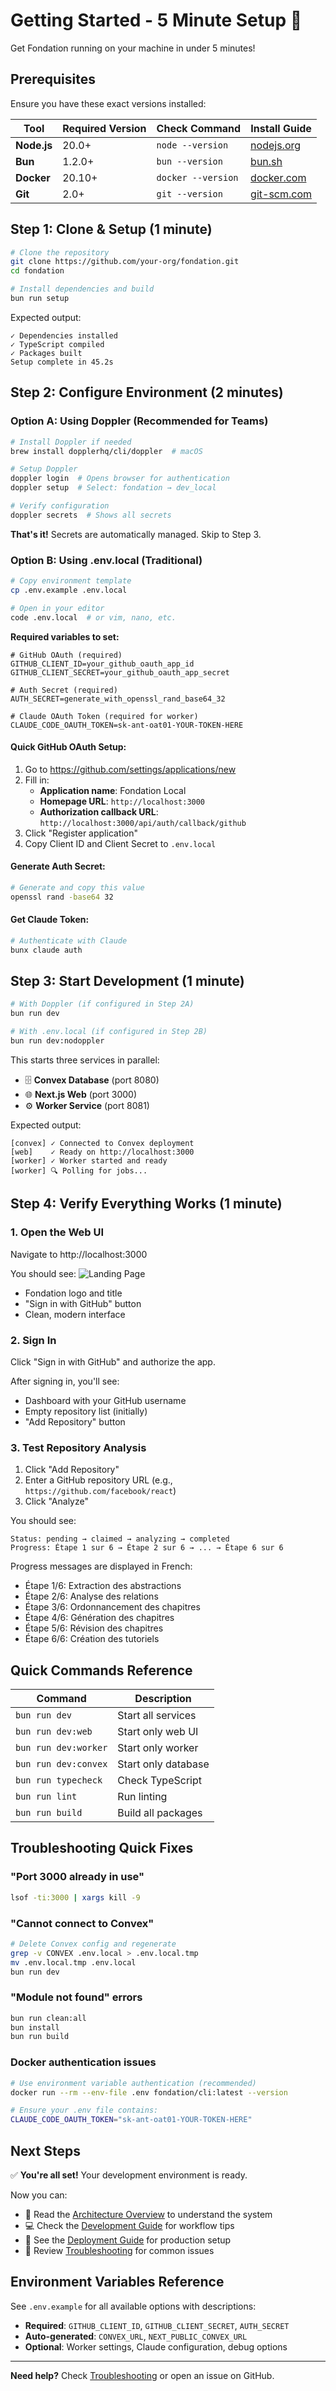 # Getting Started - 5 Minute Setup 🚀

Get Fondation running on your machine in under 5 minutes!

## Prerequisites

Ensure you have these exact versions installed:

| Tool | Required Version | Check Command | Install Guide |
|------|-----------------|---------------|---------------|
| **Node.js** | 20.0+ | `node --version` | [nodejs.org](https://nodejs.org/) |
| **Bun** | 1.2.0+ | `bun --version` | [bun.sh](https://bun.sh/) |
| **Docker** | 20.10+ | `docker --version` | [docker.com](https://docker.com/) |
| **Git** | 2.0+ | `git --version` | [git-scm.com](https://git-scm.com/) |

## Step 1: Clone & Setup (1 minute)

```bash
# Clone the repository
git clone https://github.com/your-org/fondation.git
cd fondation

# Install dependencies and build
bun run setup
```

Expected output:
```
✓ Dependencies installed
✓ TypeScript compiled
✓ Packages built
Setup complete in 45.2s
```

## Step 2: Configure Environment (2 minutes)

### Option A: Using Doppler (Recommended for Teams)

```bash
# Install Doppler if needed
brew install dopplerhq/cli/doppler  # macOS

# Setup Doppler
doppler login  # Opens browser for authentication
doppler setup  # Select: fondation → dev_local

# Verify configuration
doppler secrets  # Shows all secrets
```

**That's it!** Secrets are automatically managed. Skip to Step 3.

### Option B: Using .env.local (Traditional)

```bash
# Copy environment template
cp .env.example .env.local

# Open in your editor
code .env.local  # or vim, nano, etc.
```

**Required variables to set:**

```env
# GitHub OAuth (required)
GITHUB_CLIENT_ID=your_github_oauth_app_id
GITHUB_CLIENT_SECRET=your_github_oauth_app_secret

# Auth Secret (required)
AUTH_SECRET=generate_with_openssl_rand_base64_32

# Claude OAuth Token (required for worker)
CLAUDE_CODE_OAUTH_TOKEN=sk-ant-oat01-YOUR-TOKEN-HERE
```

#### Quick GitHub OAuth Setup:
1. Go to https://github.com/settings/applications/new
2. Fill in:
   - **Application name**: Fondation Local
   - **Homepage URL**: `http://localhost:3000`
   - **Authorization callback URL**: `http://localhost:3000/api/auth/callback/github`
3. Click "Register application"
4. Copy Client ID and Client Secret to `.env.local`

#### Generate Auth Secret:
```bash
# Generate and copy this value
openssl rand -base64 32
```

#### Get Claude Token:
```bash
# Authenticate with Claude
bunx claude auth
```

## Step 3: Start Development (1 minute)

```bash
# With Doppler (if configured in Step 2A)
bun run dev

# With .env.local (if configured in Step 2B)
bun run dev:nodoppler
```

This starts three services in parallel:
- 🗄️ **Convex Database** (port 8080)
- 🌐 **Next.js Web** (port 3000)
- ⚙️ **Worker Service** (port 8081)

Expected output:
```
[convex] ✓ Connected to Convex deployment
[web]    ✓ Ready on http://localhost:3000
[worker] ✓ Worker started and ready
[worker] 🔍 Polling for jobs...
```

## Step 4: Verify Everything Works (1 minute)

### 1. Open the Web UI
Navigate to http://localhost:3000

You should see:
![Landing Page](https://placeholder.com/landing-page.png)
- Fondation logo and title
- "Sign in with GitHub" button
- Clean, modern interface

### 2. Sign In
Click "Sign in with GitHub" and authorize the app.

After signing in, you'll see:
- Dashboard with your GitHub username
- Empty repository list (initially)
- "Add Repository" button

### 3. Test Repository Analysis
1. Click "Add Repository"
2. Enter a GitHub repository URL (e.g., `https://github.com/facebook/react`)
3. Click "Analyze"

You should see:
```
Status: pending → claimed → analyzing → completed
Progress: Étape 1 sur 6 → Étape 2 sur 6 → ... → Étape 6 sur 6
```

Progress messages are displayed in French:
- Étape 1/6: Extraction des abstractions
- Étape 2/6: Analyse des relations
- Étape 3/6: Ordonnancement des chapitres
- Étape 4/6: Génération des chapitres
- Étape 5/6: Révision des chapitres
- Étape 6/6: Création des tutoriels

## Quick Commands Reference

| Command | Description |
|---------|-------------|
| `bun run dev` | Start all services |
| `bun run dev:web` | Start only web UI |
| `bun run dev:worker` | Start only worker |
| `bun run dev:convex` | Start only database |
| `bun run typecheck` | Check TypeScript |
| `bun run lint` | Run linting |
| `bun run build` | Build all packages |

## Troubleshooting Quick Fixes

### "Port 3000 already in use"
```bash
lsof -ti:3000 | xargs kill -9
```

### "Cannot connect to Convex"
```bash
# Delete Convex config and regenerate
grep -v CONVEX .env.local > .env.local.tmp
mv .env.local.tmp .env.local
bun run dev
```

### "Module not found" errors
```bash
bun run clean:all
bun install
bun run build
```

### Docker authentication issues
```bash
# Use environment variable authentication (recommended)
docker run --rm --env-file .env fondation/cli:latest --version

# Ensure your .env file contains:
CLAUDE_CODE_OAUTH_TOKEN="sk-ant-oat01-YOUR-TOKEN-HERE"
```

## Next Steps

✅ **You're all set!** Your development environment is ready.

Now you can:
- 📖 Read the [Architecture Overview](./ARCHITECTURE.md) to understand the system
- 💻 Check the [Development Guide](./DEVELOPMENT.md) for workflow tips
- 🚀 See the [Deployment Guide](./DEPLOYMENT.md) for production setup
- 🔧 Review [Troubleshooting](./TROUBLESHOOTING.md) for common issues

## Environment Variables Reference

See `.env.example` for all available options with descriptions:
- **Required**: `GITHUB_CLIENT_ID`, `GITHUB_CLIENT_SECRET`, `AUTH_SECRET`
- **Auto-generated**: `CONVEX_URL`, `NEXT_PUBLIC_CONVEX_URL`
- **Optional**: Worker settings, Claude configuration, debug options

---

**Need help?** Check [Troubleshooting](./TROUBLESHOOTING.md) or open an issue on GitHub.